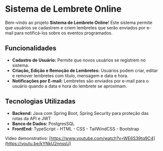 # Sistema de Lembrete Online

Bem-vindo ao projeto **Sistema de Lembrete Online**! Este sistema permite que usuários se cadastrem e criem lembretes que serão enviados por e-mail para notificá-los sobre os eventos programados.

## Funcionalidades

- **Cadastro de Usuário:** Permite que novos usuários se registrem no sistema.
- **Criação, Edição e Remoção de Lembretes:** Usuários podem criar, editar e remover lembretes com título, mensagem e data e hora.
- **Notificações por E-mail:** Lembretes são enviados por e-mail para o usuário quando a data e hora do lembrete se aproximam.

## Tecnologias Utilizadas

- **Backend:** Java com Spring Boot,  Spring Security para proteção das rotas da API e JWT
- **Banco de Dados:** PostgresSQL
- **FrontEnd:** TypeScript - HTML - CSS - TailWindCSS - Bootstrap

Vídeo demonstrativo: [https://www.youtube.com/watch?v=WE6S39tq9C4](https://youtu.be/kYNkU2nnssU)

   
   

